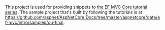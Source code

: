 This project is used for providing snippets to [the EF MVC Core tutorial series](https://docs.microsoft.com/aspnet/core/data/ef-mvc/intro). The sample project that's built by following the tutorials is at https://github.com/aspnet/AspNetCore.Docs/tree/master/aspnetcore/data/ef-mvc/intro/samples/cu-final.
